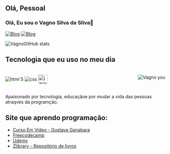 ## Olá, Pessoal


### Olá, Eu sou o Vagno Silva da Silva👋

[![Blog](https://img.shields.io/badge/Facebook-1877F2?style=for-the-badge&logo=facebook&logoColor=white)](https://www.facebook.com/)
[![Blog](https://img.shields.io/badge/LinkedIn-0077B5?style=for-the-badge&logo=linkedin&logoColor=white)](https://www.linkedin.com/feed/?trk=homepage-basic_google-one-tap-submit)


![VagnoGitHub stats](https://github-readme-stats.vercel.app/api?username=slva643&show_icons=true&theme=merko)


## Tecnologia que eu uso no meu dia
<div style="diplay: inline_block"><br/>
    <img align="center"  alt="html 5" src="https://img.shields.io/badge/HTML5-E34F26?style=for-the-badge&logo=html5&logoColor=white")>
     <img align="center" alt="css" src="https://img.shields.io/badge/CSS3-1572B6?style=for-the-badge&logo=css3&logoColor=white">
      <img align="center" height="30" width="30" alt="javaScript" src="https://img.shields.io/badge/JavaScript-F7DF1E?style=for-the-badge&logo=javascript&logoColor=black">
      <img align="right" alt="Vagno you" src="https://th.bing.com/th/id/R.ccdb2c4699dc225376659f74baeb6713?rik=%2bUolvFe2HWezgA&riu=http%3a%2f%2fclubedosgeeks.com.br%2fwp-content%2fuploads%2f2016%2f01%2ffuncionou.gif&ehk=6l7zo5MRp48LpkrfJOu40oFkJRrJCsZVEaW4IbmpDB4%3d&risl=&pid=ImgRaw&r=0">
</div><br/>

Apaixonado por tecnologia, educaçãoe por mudar a vida das pessoas atraqvés da programção.

## Site que aprendo programação:
- [Curso Em Video - Gustava Ganabara ](https://www.cursoemvideo.com/cursos/)<br/>
- [Freecodecamp](https://www.freecodecamp.org/)<br/>
- [Udemy](https://www.udemy.com/)<br/>
- [Zlibrary - Repositório de livros](https://pt.b-ok.lat)<br/>


